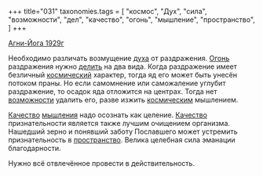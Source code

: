 +++
title="031"
taxonomies.tags = [
 "космос",
 "Дух",
 "сила",
 "возможности",
 "дел",
 "качество",
 "огонь",
 "мышление",
 "пространство",
]
+++

[Агни-Йога 1929г](/agni/1929)

Необходимо различать возмущение [духа](/tags/Дух) от раздражения. [Огонь](/tags/огонь) раздражения нужно [делить](/tags/дел) на два вида. Когда раздражение имеет безличный [космический](/tags/космос) характер, тогда яд его может быть унесён потоком праны. Но если самомнение или саможаление углубит раздражение, то осадок яда отложится на центрах. Тогда нет [возможности](/tags/возможности) удалить его, разве изжить [космическим](/tags/космос) мышлением.   

[Качество](/tags/качество) [мышления](/tags/мышление) надо осознать как целение. [Качество](/tags/качество) признательности является также лучшим очищением организма. Нашедший зерно и понявший заботу Пославшего может устремить признательность в [пространство](/tags/пространство). Велика целебная сила эманации благодарности.   

Нужно всё отвлечённое провести в действительность.
